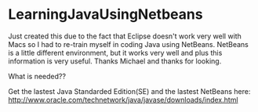 # LearningJavaUsingNetbeans

Just created this due to the fact that Eclipse doesn't work very well with Macs so I had to re-train myself in coding Java using NetBeans. NetBeans is a little different environment, but it works very well and plus this information is very useful. Thanks Michael and thanks for looking. 


What is needed??


Get the lastest Java Standarded Edition(SE) and the lastest NetBeans here:
http://www.oracle.com/technetwork/java/javase/downloads/index.html


